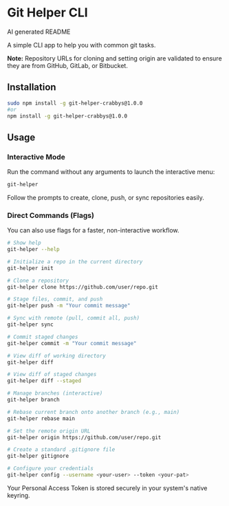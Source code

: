 # Git Helper CLI

AI generated README

A simple CLI app to help you with common git tasks.

**Note:** Repository URLs for cloning and setting origin are validated to ensure they are from GitHub, GitLab, or Bitbucket.

## Installation

```bash
sudo npm install -g git-helper-crabbys@1.0.0
#or
npm install -g git-helper-crabbys@1.0.0

```

## Usage

### Interactive Mode

Run the command without any arguments to launch the interactive menu:

```bash
git-helper
```

Follow the prompts to create, clone, push, or sync repositories easily.

### Direct Commands (Flags)

You can also use flags for a faster, non-interactive workflow.

```bash
# Show help
git-helper --help

# Initialize a repo in the current directory
git-helper init

# Clone a repository
git-helper clone https://github.com/user/repo.git

# Stage files, commit, and push
git-helper push -m "Your commit message"

# Sync with remote (pull, commit all, push)
git-helper sync

# Commit staged changes
git-helper commit -m "Your commit message"

# View diff of working directory
git-helper diff

# View diff of staged changes
git-helper diff --staged

# Manage branches (interactive)
git-helper branch

# Rebase current branch onto another branch (e.g., main)
git-helper rebase main

# Set the remote origin URL
git-helper origin https://github.com/user/repo.git

# Create a standard .gitignore file
git-helper gitignore

# Configure your credentials
git-helper config --username <your-user> --token <your-pat>
```
Your Personal Access Token is stored securely in your system's native keyring.
